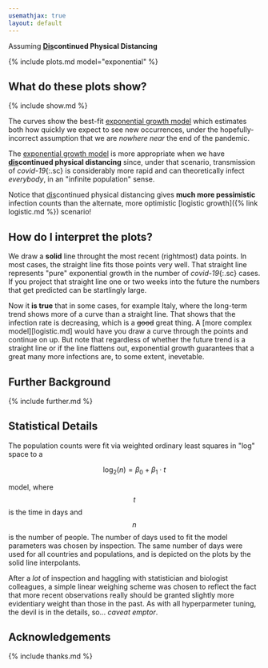 ```yaml
---
usemathjax: true
layout: default
---
```


Assuming **<ins>Dis</ins>continued Physical Distancing**

{% include plots.md model="exponential" %}

## What do these plots show?

{% include show.md %}

The curves show the best-fit [exponential growth model](https://youtu.be/Kas0tIxDvrg) which estimates both how quickly we expect to see new occurrences, under the hopefully-incorrect assumption that we are _nowhere near_ the end of the pandemic.

The [exponential growth model](https://youtu.be/Kas0tIxDvrg) is more appropriate when we have **<ins>dis</ins>continued physical distancing** since, under that scenario, transmission of *covid-19*{:.sc} is considerably more rapid and can theoretically infect _everybody_, in an "infinite population" sense.

Notice that <ins>dis</ins>continued physical distancing gives **much more pessimistic** infection counts than the alternate, more optimistic [logistic growth]({% link logistic.md %}) scenario!


## How do I interpret the plots?

We draw a **solid** line throught the most recent (rightmost) data points. In most cases, the straight line fits those points very well. That straight line represents "pure" exponential growth in the number of *covid-19*{:.sc} cases. If you project that straight line one or two weeks into the future the numbers that get predicted can be startlingly large.

Now it **is true** that in some cases, for example Italy, where the long-term trend shows more of a curve than a straight line. That shows that the infection rate is decreasing, which is a ~~good~~ great thing. A [more complex model][logistic.md] would have you draw a curve through the points and continue on up. But note that regardless of whether the future trend is a straight line or if the line flattens out, exponential growth guarantees that a great many more infections are, to some extent, inevetable.

## Further Background

{% include further.md %}

## Statistical Details

The population counts were fit via weighted ordinary least squares in "log" space to a

$$ \log_2\left(n\right) = \beta_0 + \beta_1\cdot t$$

model, where $$t$$ is the time in days and $$n$$ is the number of people. The number of days used to fit the model parameters was chosen by inspection. The same number of days were used for all countries and populations, and is depicted on the plots by the solid line interpolants.

After a _lot_ of inspection and haggling with statistician and biologist colleagues, a simple linear weighing scheme was chosen to reflect the fact that more recent observations really should be granted slightly more evidentiary weight than those in the past. As with all hyperparmeter tuning, the devil is in the details, so... _caveat emptor_.

## Acknowledgements

{% include thanks.md %}
